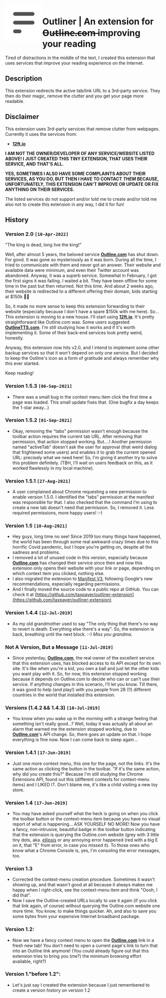 <a href="https://outline.com">
    <img src="https://github.com/taxpayer/outliner-extension/blob/main/outline-logo.png?raw=true" alt="Old Outline.com logo" title="Outliner" align="left" height="120" />
</a>

# Outliner | An extension for O̶u̶t̶l̶i̶n̶e̶.̶c̶o̶m̶ improving your reading

Tired of distractions in the middle of the text, I created this extension that uses services that improve your reading experience on the Internet.

## Description

This extension redirects the active tab/link URL to a 3rd-party service. They then do their magic, remove the clutter and you get your page more readable.

## Disclaimer

This extension uses 3rd-party services that remove clutter from webpages. Currently it uses the services from:

- **[12ft.io](https://12ft.io)**

**I AM NOT THE OWNER/DEVELOPER OF ANY SERVICE/WEBSITE LISTED ABOVE! I JUST CREATED THIS TINY EXTENSION, THAT USES THEIR SERVICE, AND THAT'S ALL.**

**YES, SOMETIMES I ALSO HAVE SOME COMPLAINTS ABOUT THEIR SERVICES, AS YOU DO, BUT THEN I HAVE TO CONTACT *THEM* BECAUSE, UNFORTUNATELY, THIS EXTENSION CAN'T IMPROVE OR UPDATE OR FIX ANYTHING ON THEIR SERVICES.**

The listed services do not support and/or told me to create and/or told me also not to create this extension in any way, I did it for fun!

## History

### Version 2.0 `[10-Apr-2022]`
"The king is dead, long live the king!"

Well, after almost 5 years, the beloved service **[Outline.com](https://outline.com)** has shut down. For good. It was gone so mysteriously as it was born. During all the time, I tried to communicate with them and never got an answer. Their website and available data were minimum, and even their Twitter account was abandoned. Anyway, it was a superb service. Somewhat in February, I got the first signs it was failing. I waited a bit. They have been offline for some time in the past but then returned. Not this time. And about 2 weeks ago, their website is redirected to a different offering their domain, bids starting at $150k 👀💸

So, it made no more sense to keep this extension forwarding to their website (especially because I don't have a spare $150k with me here). So... This extension is moving to a new house. I'll start using **[12ft.io](https://12ft.io)**. It's pretty straightforward like Outline.com was. Some users suggested **[OutlineTTS.com](https://outlinetts.com)**. I'm still studying how it works and if it's worth implementing it. Some of their back-end services look pretty weird, honestly.

Anyway, this extension now hits v2.0, and I intend to implement some other backup services so that it won't depend on only one service. But I decided to keep the Outline's icon as a form of gratitude and always remember why this ever started.

Keep reading!

### Version 1.5.3 `[06-Sep-2021]`
- There was a small bug in the context menu item click the first time a page was loaded. This small update fixes that. (One bugfix a day keeps the 1-star away...)

### Version 1.5.2 `[01-Sep-2021]`
- Okay, removing the "tabs" permission wasn't enough because the toolbar action requires the current tab URL. After removing that permission, that action stopped working. But....! Another permission named "activeTab" doesn't ask the user for approval (that weird dialog that frightened some users) and enables it to grab the current opened URL: precisely what we need here! So, I'm giving it another try to solve this problem definitely. (TBH, I'll wait on users feedback on this, as it worked flawlessly in my local machine).

### Version 1.5.1 `[27-Aug-2021]`
- A user complained about Chrome requesting a new permission to enable version 1.5.0. I identified the "tabs" permission at the manifest was responsible for that. I also checked that the command I'm using to create a new tab doesn't need that permission. So, I removed it. Less required permissions, more happy users! :-)

### Version 1.5 `[10-Aug-2021]`
- Hey guys, long time no see! Since 2019 too many things have happened, the world has been through some real awkward-crazy times due to this horrific Covid pandemic, but I hope you're getting on, despite all the sadness and problems.
- I removed a lot of unused code in this version, especially because **[Outline.com](https://outline.com)** has changed their service since then and now this extension only opens their website with your link or page, depending on which context item you clicked, nothing else.
- I also migrated the extension to [Manifest V3](https://developer.chrome.com/docs/extensions/mv3/intro/mv3-migration/), following Google's new recommendations, especially regarding permissions.
- And I finally moved the source code to a public repo at GitHub. You can check it at [https://github.com/taxpayer/outliner-extension](https://github.com/taxpayer/outliner-extension)

### Version 1.4.4 `[12-Jul-2019]`
- As my old grandmother used to say "The only thing that there's no way to revert is death. Everything else there's a way". So, the extension is back, breathing until the next block. :-) *Miss you grandma*.

### Not A Version, But a Message `[11-Jul-2019]`
- Since yesterday, **[Outline.com](https://outline.com)**, the real owner of the excellent service that this extension uses, has blocked access to its API except for its own site. It's like when you're a kid, you own a ball and just let the other kids you want play with it. So, for now, this extension stopped working because it depends on Outline.com to decide who can or can't use their service. If anything changes in this scenario, I'll let you know. Till there, it was good to help (and play!) with you people from 28 (!!) different countries in the world that installed this extension.

### Versions (1.4.2 && 1.4.3) `[10-Jul-2019]`
- You know when you wake up in the morning with a strange feeling that something isn't really good...? Well, today it was actually all about an alarm that warned me the extension stopped working, due to **[Outline.com](https://outline.com)**'s API change. So, there goes an update on that. I hope everything is fine now. Now I can come back to sleep again...

### Version 1.4.1 `[17-Jun-2019]`
- Just one more context menu, this one for the page, not the links. It's the same action as clicking the button in the toolbar. "If it's the same action, why did you create this?" Because I'm still studying the Chrome Extensions API, found out this (different contexts for context-menu items) and I LIKED IT. Don't blame me, it's like a child visiting a new toy store.

### Version 1.4 `[17-Jun-2019]`
- You may have asked yourself what the heck is going on when you click the toolbar button or the context-menu item because you have no visual report of what is happening... ASK YOURSELF NO MORE! Now you have a fancy, non-intrusive, beautiful badge in the toolbar button indicating that the extension is querying the Outline.com website (grey with 3 little tiny dots, aka. [ellipsis](https://en.wikipedia.org/wiki/Ellipsis) or any annoying error happened (red with a big E on it, that "E" from error, in case you missed it). To those ones who know what a Chrome Console is, yes, I'm consoling the error messages, too.

### Version 1.3
- Corrected the context-menu creation procedure. Sometimes it wasn't showing up, and that wasn't good at all because it always makes me happy when I right-click, see the context-menu item and think "Oooh, I did that".
- Now I save the Outline-created URLs locally to use it again (if you click that link again, of course) without querying the Outline.com website one more time. You know, to make things quicker. Ah, and also to save you some bytes from your expensive Internet broadband package.

### Version 1.2:
- Now we have a fancy context menu to open the **[Outline.com](https://outline.com)** link in a fresh new tab! You don't need to open a current page's link to turn that into an Outline link anymore! (You could already figure out that this extension tries to bring you (me?) the minimum browsing effort available, right?)

### Version 1."before 1.2":
- Let's just say I created the extension because I just remembered to create a version history on version 1.2
